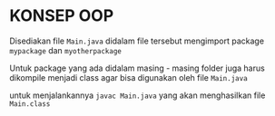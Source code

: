 # KONSEP OOP

Disediakan file `Main.java` didalam file tersebut mengimport package `mypackage` dan `myotherpackage`

Untuk package yang ada didalam masing - masing folder juga harus dikompile menjadi class agar bisa digunakan oleh file `Main.java`

untuk menjalankannya `javac Main.java` yang akan menghasilkan file `Main.class`
